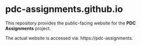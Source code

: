 # pdc-assignments.github.io

This repository provides the public-facing website for the **PDC Assignments** project.

The actual website is accessed via: https://pdc-assignments.
